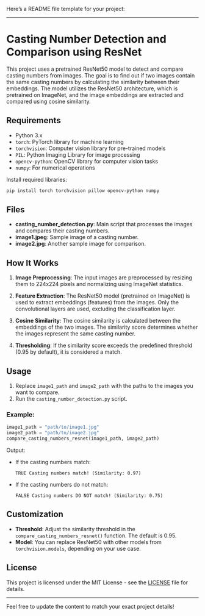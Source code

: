 

Here’s a README file template for your project:

---

# Casting Number Detection and Comparison using ResNet

This project uses a pretrained ResNet50 model to detect and compare casting numbers from images. The goal is to find out if two images contain the same casting numbers by calculating the similarity between their embeddings. The model utilizes the ResNet50 architecture, which is pretrained on ImageNet, and the image embeddings are extracted and compared using cosine similarity.

## Requirements

- Python 3.x
- `torch`: PyTorch library for machine learning
- `torchvision`: Computer vision library for pre-trained models
- `PIL`: Python Imaging Library for image processing
- `opencv-python`: OpenCV library for computer vision tasks
- `numpy`: For numerical operations

Install required libraries:

```bash
pip install torch torchvision pillow opencv-python numpy
```

## Files

- **casting_number_detection.py**: Main script that processes the images and compares their casting numbers.
- **image1.jpeg**: Sample image of a casting number.
- **image2.jpg**: Another sample image for comparison.

## How It Works

1. **Image Preprocessing**: The input images are preprocessed by resizing them to 224x224 pixels and normalizing using ImageNet statistics.
   
2. **Feature Extraction**: The ResNet50 model (pretrained on ImageNet) is used to extract embeddings (features) from the images. Only the convolutional layers are used, excluding the classification layer.

3. **Cosine Similarity**: The cosine similarity is calculated between the embeddings of the two images. The similarity score determines whether the images represent the same casting number.

4. **Thresholding**: If the similarity score exceeds the predefined threshold (0.95 by default), it is considered a match.

## Usage

1. Replace `image1_path` and `image2_path` with the paths to the images you want to compare.
2. Run the `casting_number_detection.py` script.

### Example:

```python
image1_path = "path/to/image1.jpg"
image2_path = "path/to/image2.jpg"
compare_casting_numbers_resnet(image1_path, image2_path)
```

Output:

- If the casting numbers match:
    ```
    TRUE Casting numbers match! (Similarity: 0.97)
    ```
- If the casting numbers do not match:
    ```
    FALSE Casting numbers DO NOT match! (Similarity: 0.75)
    ```

## Customization

- **Threshold**: Adjust the similarity threshold in the `compare_casting_numbers_resnet()` function. The default is 0.95.
- **Model**: You can replace ResNet50 with other models from `torchvision.models`, depending on your use case.

## License

This project is licensed under the MIT License - see the [LICENSE](LICENSE) file for details.

---

Feel free to update the content to match your exact project details!
